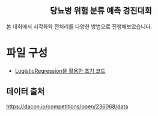 <h2 align="center">당뇨병 위험 분류 예측 경진대회<br></h2>

본 대회에서 시각화와 전처리를 다양한 방법으로 진행해보았습니다.

# 파일 구성
- [LogisticRegression을 활용한 초기 코드](https://github.com/K-Hyeon/Dacon_study/blob/main/%EB%8B%B9%EB%87%A8%EB%B3%91%20%EC%9C%84%ED%97%98%20%EB%B6%84%EB%A5%98%20%EC%98%88%EC%B8%A1%20%EA%B2%BD%EC%A7%84%EB%8C%80%ED%9A%8C/DailyNote/%5BBaseline%5D_LogisticRegression%20%2B%20StandardScalar.ipynb)

## 데이터 출처
https://dacon.io/competitions/open/236068/data
